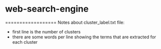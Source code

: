 # web-search-engine

==================
Notes about cluster_label.txt file:
* first line is the number of clusters
* there are some words per line showing the terms that are extracted for each cluster
